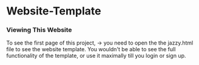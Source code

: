 # Website-Template

### Viewing This Website
To see the first page of this project, 
-> you need to open the the jazzy.html file to see the website template. 
You wouldn't be able to see the full functionality of the template, or use it maximally till you login or sign up.

